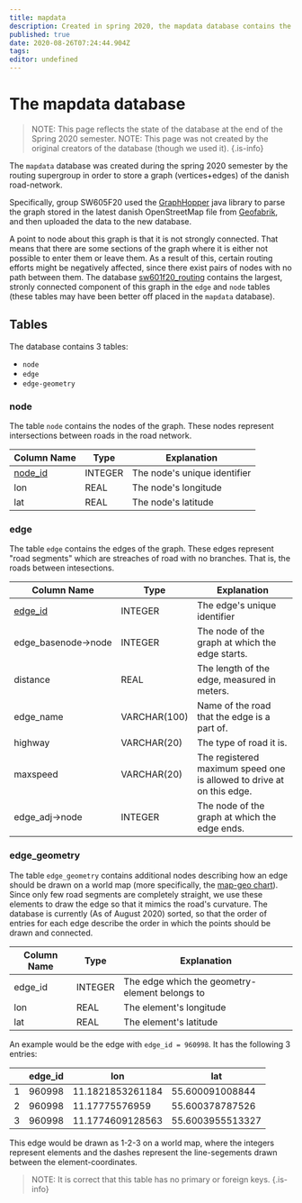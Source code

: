 ```yaml
---
title: mapdata
description: Created in spring 2020, the mapdata database contains the danish road network in the form of a graph, as supplied by OpenStreetMap.
published: true
date: 2020-08-26T07:24:44.904Z
tags: 
editor: undefined
---
```


# The mapdata database

> NOTE: This page reflects the state of the database at the end of the Spring 2020 semester.
> NOTE: This page was not created by the original creators of the database (though we used it).
{.is-info}

The `mapdata` database was created during the spring 2020 semester by the routing supergroup in order to store a graph (vertices+edges) of the danish road-network.

Specifically, group SW605F20 used the [GraphHopper](https://www.graphhopper.com/) java library to parse the graph stored in the latest danish OpenStreetMap file from [Geofabrik](https://download.geofabrik.de/), and then uploaded the data to the new database.

A point to node about this graph is that it is not strongly connected. That means that there are some sections of the graph where it is either not possible to enter them or leave them. As a result of this, certain routing efforts might be negatively affected, since there exist pairs of nodes with no path between them. The database [sw601f20_routing](/databases/DB2/sw601f20_routing) contains the largest, stronly connected component of this graph in the `edge` and `node` tables (these tables may have been better off placed in the `mapdata` database).

## Tables

The database contains 3 tables:

- `node`
- `edge`
- `edge-geometry`

### node

The table `node` contains the nodes of the graph. These nodes represent intersections between roads in the road network.

| **Column Name** | **Type** | Explanation                  |
| --------------- | -------- | ---------------------------- |
| <u>node_id</u>  | INTEGER  | The node's unique identifier |
| lon             | REAL     | The node's longitude         |
| lat             | REAL     | The node's latitude          |

### edge

The table `edge` contains the edges of the graph. These edges represent "road segments" which are streaches of road with no branches. That is, the roads between intesections.

| **Column Name** | **Type**     | Explanation                                                  |
| --------------- | ------------ | ------------------------------------------------------------ |
| <u>edge_id</u>         | INTEGER      | The edge's unique identifier                                 |
| edge_basenode→node   | INTEGER      | The node of the graph at which the edge starts.              |
| distance        | REAL         | The length of the edge, measured in meters.                  |
| edge_name       | VARCHAR(100) | Name of the road that the edge is a part of.                 |
| highway         | VARCHAR(20)  | The type of road it is.                                      |
| maxspeed        | VARCHAR(20)  | The registered maximum speed one is allowed to drive at on this edge. |
| edge_adj→node        | INTEGER      | The node of the graph at which the edge ends.                |

### edge_geometry

The table `edge_geometry` contains additional nodes describing how an edge should be drawn on a world map (more specifically, the [map-geo chart](/user-interface/charts#geographical-geometry)). Since only few road segments are completely straight, we use these elements to draw the edge so that it mimics the road's curvature. The database is currently (As of August 2020) sorted, so that the order of entries for each edge describe the order in which the points should be drawn and connected.

| **Column Name** | **Type** | Explanation                                    |
| --------------- | -------- | ---------------------------------------------- |
| edge_id         | INTEGER  | The edge which the geometry-element belongs to |
| lon             | REAL     | The element's longitude                        |
| lat             | REAL     | The element's latitude                         |

An example would be the edge with `edge_id = 960998`. It has the following 3 entries:

|      | edge_id | lon              | lat              |
| ---- | ------- | ---------------- | ---------------- |
| 1    | 960998  | 11.1821853261184 | 55.600091008844  |
| 2    | 960998  | 11.17775576959   | 55.600378787526  |
| 3    | 960998  | 11.1774609128563 | 55.6003955513327 |

This edge would be drawn as 1-2-3 on a world map, where the integers represent elements and the dashes represent the line-segements drawn between the element-coordinates.

> NOTE: It is correct that this table has no primary or foreign keys.
{.is-info}

